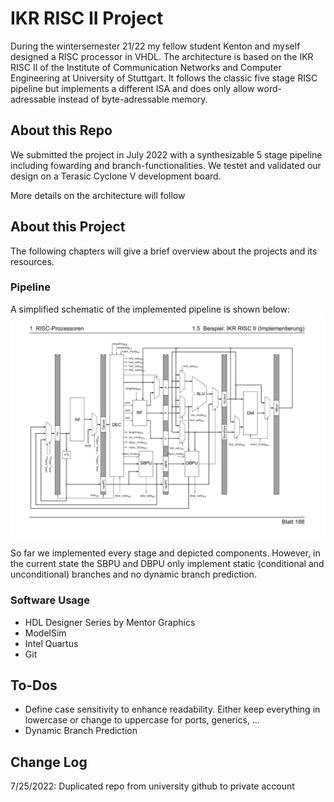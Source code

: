 # IKR RISC II Project
During the wintersemester 21/22 my fellow student Kenton and myself designed a RISC processor in VHDL. The architecture is based on the IKR RISC II of the Institute of Communication Networks and Computer Engineering at University of Stuttgart.
It follows the classic five stage RISC pipeline but implements a different ISA and does only allow word-adressable instead of byte-adressable memory.

## About this Repo
We submitted the project in July 2022 with a synthesizable 5 stage pipeline including fowarding and branch-functionalities. We testet and validated our design on a Terasic Cyclone V development board.

More details on the architecture will follow

## About this Project
The following chapters will give a brief overview about the projects and its resources. 

### Pipeline
A simplified schematic of the implemented pipeline is shown below:
![Simplified pipeline](raro_ikr_risc_II/graphics/pipeline.png)

So far we implemented every stage and depicted components. However, in the current state the SBPU and DBPU only implement static (conditional and unconditional) branches and no dynamic branch prediction. 

### Software Usage
- HDL Designer Series by Mentor Graphics
- ModelSim
- Intel Quartus
- Git


## To-Dos
- Define case sensitivity to enhance readability. Either keep everything in lowercase or change to uppercase for ports, generics, ... 
- Dynamic Branch Prediction

## Change Log
7/25/2022: Duplicated repo from university github to private account